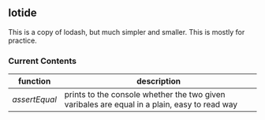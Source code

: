 ## lotide
This is a copy of lodash, but much simpler and smaller. This is mostly for practice.

### Current Contents
| function | description|
| -------- |  --------- |
| *assertEqual* | prints to the console whether the two given varibales are equal in a plain, easy to read way
